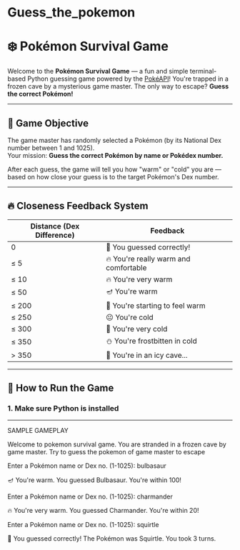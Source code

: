 # Guess_the_pokemon
# ❄️ Pokémon Survival Game

Welcome to the **Pokémon Survival Game** — a fun and simple terminal-based Python guessing game powered by the [PokéAPI](https://pokeapi.co/)! You're trapped in a frozen cave by a mysterious game master. The only way to escape? **Guess the correct Pokémon!**

---

## 🎯 Game Objective

The game master has randomly selected a Pokémon (by its National Dex number between 1 and 1025).  
Your mission: **Guess the correct Pokémon by name or Pokédex number.**

After each guess, the game will tell you how "warm" or "cold" you are — based on how close your guess is to the target Pokémon's Dex number.

---

## 🔥 Closeness Feedback System

| Distance (Dex Difference) | Feedback                              |
|---------------------------|---------------------------------------|
| 0                         | 🎉 You guessed correctly!             |
| ≤ 5                       | 🔥 You're really warm and comfortable |
| ≤ 10                      | 🔥 You're very warm                   |
| ≤ 50                      | 🪔 You're warm                        |
| ≤ 200                     | 🙂 You're starting to feel warm       |
| ≤ 250                     | 😐 You're cold                        |
| ≤ 300                     | 🥶 You're very cold                   |
| ≤ 350                     | ⛄ You're frostbitten in cold         |
| > 350                     | 🧊 You're in an icy cave...           |

---

## 🚀 How to Run the Game

### 1. Make sure Python is installed

-----------------------------------------------------------------------------------------------------------------------------------
SAMPLE GAMEPLAY

Welcome to pokemon survival game.
You are stranded in a frozen cave by game master.
Try to guess the pokemon of game master to escape

Enter a Pokémon name or Dex no. (1-1025): bulbasaur

🪔 You're warm.
You guessed Bulbasaur.
You're within 100!

Enter a Pokémon name or Dex no. (1-1025): charmander

🔥 You're very warm.
You guessed Charmander.
You're within 20!

Enter a Pokémon name or Dex no. (1-1025): squirtle

🎉 You guessed correctly!
The Pokémon was Squirtle. You took 3 turns.
